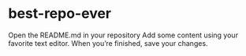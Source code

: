 # best-repo-ever

Open the README.md in your repository
Add some content using your favorite text editor.
When you’re finished, save your changes.
